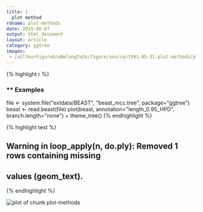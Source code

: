 ```yaml
---
title: |
  plot method
rdname: plot-methods
date: 2015-06-07
output: html_document
layout: article
category: ggtree
images:
 - /allYourFigureAreBelongToUs/figure/source/1991-05-31-plot-methods/plot-methods-1.png
---
```





{% highlight r %}
### ** Examples

file <- system.file("extdata/BEAST", "beast_mcc.tree", package="ggtree")
beast <- read.beast(file)
plot(beast, annotation="length_0.95_HPD", branch.length="none") + theme_tree()
{% endhighlight %}



{% highlight text %}
## Warning in loop_apply(n, do.ply): Removed 1 rows containing missing
## values (geom_text).
{% endhighlight %}

![plot of chunk plot-methods](/allYourFigureAreBelongToUs/figure/source/1991-05-31-plot-methods/plot-methods-1.png) 